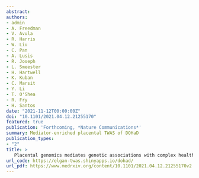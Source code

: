 ```yaml
---
abstract:
authors:
- admin
- A. Freedman
- V. Avula
- R. Harris
- W. Liu
- C. Pan
- A. Lusis
- R. Joseph
- L. Smeester
- H. Hartwell
- K. Kuban
- C. Marsit
- Y. Li
- T. O'Shea
- R. Fry
- H. Santos
date: "2021-11-12T00:00:00Z"
doi: "10.1101/2021.04.12.21255170"
featured: true
publication: 'Forthcoming, *Nature Communications*'
summary: Mediator-enriched placental TWAS of DOHaD
publication_types:
- "2"
title: >
   Placental genomics mediates genetic associations with complex health traits and disease
url_code: https://elgan-twas.shinyapps.io/dohad/
url_pdf: https://www.medrxiv.org/content/10.1101/2021.04.12.21255170v2.full.pdf
---
```

